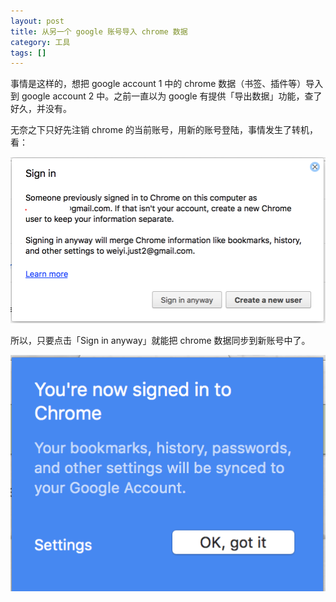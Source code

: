 ```yaml
---
layout: post
title: 从另一个 google 账号导入 chrome 数据
category: 工具
tags: []
---
```


事情是这样的，想把 google account 1 中的 chrome 数据（书签、插件等）导入到 google account 2 中。之前一直以为 google 有提供「导出数据」功能，查了好久，并没有。

无奈之下只好先注销 chrome 的当前账号，用新的账号登陆，事情发生了转机，看：

![image](/assets/img/util/merge-chrome-info-from-another-account-1.png)

所以，只要点击「Sign in anyway」就能把 chrome 数据同步到新账号中了。

![image](/assets/img/util/merge-chrome-info-from-another-account-2.png)

